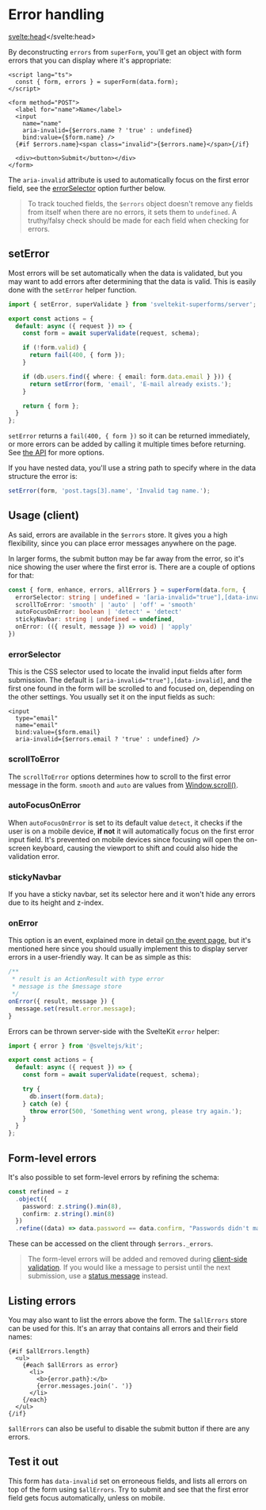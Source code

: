 <script lang="ts">
	import Form from './Form.svelte'
  import Next from '$lib/Next.svelte'
	import SuperDebug from 'sveltekit-superforms/client/SuperDebug.svelte'
  import { concepts } from '$lib/navigation/sections'

	export let data;
</script>

# Error handling

<svelte:head><title>Error handling</title></svelte:head>

By deconstructing `errors` from `superForm`, you'll get an object with form errors that you can display where it's appropriate:

```svelte
<script lang="ts">
  const { form, errors } = superForm(data.form);
</script>

<form method="POST">
  <label for="name">Name</label>
  <input
    name="name"
    aria-invalid={$errors.name ? 'true' : undefined}
    bind:value={$form.name} />
  {#if $errors.name}<span class="invalid">{$errors.name}</span>{/if}

  <div><button>Submit</button></div>
</form>
```

The `aria-invalid` attribute is used to automatically focus on the first error field, see the [errorSelector](/concepts/error-handling#errorselector) option further below.

> To track touched fields, the `$errors` object doesn't remove any fields from itself when there are no errors, it sets them to `undefined`. A truthy/falsy check should be made for each field when checking for errors.

## setError

Most errors will be set automatically when the data is validated, but you may want to add errors after determining that the data is valid. This is easily done with the `setError` helper function.

```ts
import { setError, superValidate } from 'sveltekit-superforms/server';

export const actions = {
  default: async ({ request }) => {
    const form = await superValidate(request, schema);

    if (!form.valid) {
      return fail(400, { form });
    }

    if (db.users.find({ where: { email: form.data.email } })) {
      return setError(form, 'email', 'E-mail already exists.');
    }

    return { form };
  }
};
```

`setError` returns a `fail(400, { form })` so it can be returned immediately, or more errors can be added by calling it multiple times before returning. See [the API](/api#seterrorform-field-error-options) for more options.

If you have nested data, you'll use a string path to specify where in the data structure the error is:

```ts
setError(form, 'post.tags[3].name', 'Invalid tag name.');
```

## Usage (client)

As said, errors are available in the `$errors` store. It gives you a high flexibility, since you can place error messages anywhere on the page.

In larger forms, the submit button may be far away from the error, so it's nice showing the user where the first error is. There are a couple of options for that:

```ts
const { form, enhance, errors, allErrors } = superForm(data.form, {
  errorSelector: string | undefined = '[aria-invalid="true"],[data-invalid]'
  scrollToError: 'smooth' | 'auto' | 'off' = 'smooth'
  autoFocusOnError: boolean | 'detect' = 'detect'
  stickyNavbar: string | undefined = undefined,
  onError: (({ result, message }) => void) | 'apply'
})
```

### errorSelector

This is the CSS selector used to locate the invalid input fields after form submission. The default is `[aria-invalid="true"],[data-invalid]`, and the first one found in the form will be scrolled to and focused on, depending on the other settings. You usually set it on the input fields as such:

```svelte
<input
  type="email"
  name="email"
  bind:value={$form.email}
  aria-invalid={$errors.email ? 'true' : undefined} />
```

### scrollToError

The `scrollToError` options determines how to scroll to the first error message in the form. `smooth` and `auto` are values from [Window.scroll()](https://developer.mozilla.org/en-US/docs/Web/API/Window/scroll).

### autoFocusOnError

When `autoFocusOnError` is set to its default value `detect`, it checks if the user is on a mobile device, **if not** it will automatically focus on the first error input field. It's prevented on mobile devices since focusing will open the on-screen keyboard, causing the viewport to shift and could also hide the validation error.

### stickyNavbar

If you have a sticky navbar, set its selector here and it won't hide any errors due to its height and z-index.

### onError

This option is an event, explained more in detail [on the event page](/concepts/events#onerror), but it's mentioned here since you should usually implement this to display server errors in a user-friendly way. It can be as simple as this:

```ts
/**
 * result is an ActionResult with type error
 * message is the $message store
 */
onError({ result, message }) {
  message.set(result.error.message);
}
```

Errors can be thrown server-side with the SvelteKit `error` helper:

```ts
import { error } from '@sveltejs/kit';

export const actions = {
  default: async ({ request }) => {
    const form = await superValidate(request, schema);

    try {
      db.insert(form.data);
    } catch (e) {
      throw error(500, 'Something went wrong, please try again.');
    }
  }
};
```

## Form-level errors

It's also possible to set form-level errors by refining the schema:

```ts
const refined = z
  .object({
    password: z.string().min(8),
    confirm: z.string().min(8)
  })
  .refine((data) => data.password == data.confirm, "Passwords didn't match.");
```

These can be accessed on the client through `$errors._errors`.

> The form-level errors will be added and removed during [client-side validation](/concepts/client-validation). If you would like a message to persist until the next submission, use a [status message](/concepts/messages) instead.

## Listing errors

You may also want to list the errors above the form. The `$allErrors` store can be used for this. It's an array that contains all errors and their field names:

```svelte
{#if $allErrors.length}
  <ul>
    {#each $allErrors as error}
      <li>
        <b>{error.path}:</b>
        {error.messages.join('. ')}
      </li>
    {/each}
  </ul>
{/if}
```

`$allErrors` can also be useful to disable the submit button if there are any errors.

## Test it out

This form has `data-invalid` set on erroneous fields, and lists all errors on top of the form using `$allErrors`. Try to submit and see that the first error field gets focus automatically, unless on mobile.

<Form {data} />

<Next section={concepts} />
